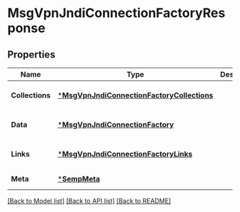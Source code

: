 # MsgVpnJndiConnectionFactoryResponse

## Properties
Name | Type | Description | Notes
------------ | ------------- | ------------- | -------------
**Collections** | [***MsgVpnJndiConnectionFactoryCollections**](MsgVpnJndiConnectionFactoryCollections.md) |  | [optional] [default to null]
**Data** | [***MsgVpnJndiConnectionFactory**](MsgVpnJndiConnectionFactory.md) |  | [optional] [default to null]
**Links** | [***MsgVpnJndiConnectionFactoryLinks**](MsgVpnJndiConnectionFactoryLinks.md) |  | [optional] [default to null]
**Meta** | [***SempMeta**](SempMeta.md) |  | [default to null]

[[Back to Model list]](../README.md#documentation-for-models) [[Back to API list]](../README.md#documentation-for-api-endpoints) [[Back to README]](../README.md)


